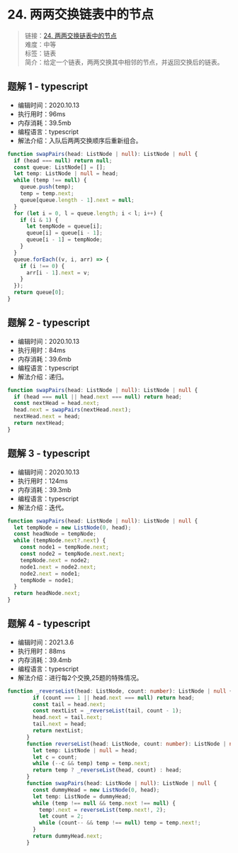 # 24. 两两交换链表中的节点

> 链接：[24. 两两交换链表中的节点](https://leetcode-cn.com/problems/swap-nodes-in-pairs/)  
> 难度：中等  
> 标签：链表  
> 简介：给定一个链表，两两交换其中相邻的节点，并返回交换后的链表。

## 题解 1 - typescript

- 编辑时间：2020.10.13
- 执行用时：96ms
- 内存消耗：39.5mb
- 编程语言：typescript
- 解法介绍：入队后两两交换顺序后重新组合。

```typescript
function swapPairs(head: ListNode | null): ListNode | null {
  if (head === null) return null;
  const queue: ListNode[] = [];
  let temp: ListNode | null = head;
  while (temp !== null) {
    queue.push(temp);
    temp = temp.next;
    queue[queue.length - 1].next = null;
  }
  for (let i = 0, l = queue.length; i < l; i++) {
    if (i & 1) {
      let tempNode = queue[i];
      queue[i] = queue[i - 1];
      queue[i - 1] = tempNode;
    }
  }
  queue.forEach((v, i, arr) => {
    if (i !== 0) {
      arr[i - 1].next = v;
    }
  });
  return queue[0];
}
```

## 题解 2 - typescript

- 编辑时间：2020.10.13
- 执行用时：84ms
- 内存消耗：39.6mb
- 编程语言：typescript
- 解法介绍：递归。

```typescript
function swapPairs(head: ListNode | null): ListNode | null {
  if (head === null || head.next === null) return head;
  const nextHead = head.next;
  head.next = swapPairs(nextHead.next);
  nextHead.next = head;
  return nextHead;
}
```

## 题解 3 - typescript

- 编辑时间：2020.10.13
- 执行用时：124ms
- 内存消耗：39.3mb
- 编程语言：typescript
- 解法介绍：迭代。

```typescript
function swapPairs(head: ListNode | null): ListNode | null {
  let tempNode = new ListNode(0, head);
  const headNode = tempNode;
  while (tempNode.next?.next) {
    const node1 = tempNode.next;
    const node2 = tempNode.next.next;
    tempNode.next = node2;
    node1.next = node2.next;
    node2.next = node1;
    tempNode = node1;
  }
  return headNode.next;
}
```
## 题解 4 - typescript
- 编辑时间：2021.3.6
- 执行用时：88ms
- 内存消耗：39.4mb
- 编程语言：typescript
- 解法介绍：进行每2个交换,25题的特殊情况。
```typescript
function _reverseList(head: ListNode, count: number): ListNode | null {
        if (count === 1 || head.next === null) return head;
        const tail = head.next;
        const nextList = _reverseList(tail, count - 1);
        head.next = tail.next;
        tail.next = head;
        return nextList;
      }
      function reverseList(head: ListNode, count: number): ListNode | null {
        let temp: ListNode | null = head;
        let c = count;
        while (--c && temp) temp = temp.next;
        return temp ? _reverseList(head, count) : head;
      }
      function swapPairs(head: ListNode | null): ListNode | null {
        const dummyHead = new ListNode(0, head);
        let temp: ListNode = dummyHead;
        while (temp !== null && temp.next !== null) {
          temp!.next = reverseList(temp.next!, 2);
          let count = 2;
          while (count-- && temp !== null) temp = temp.next!;
        }
        return dummyHead.next;
      }
```
